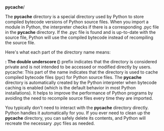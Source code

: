  __pycache__/

The __pycache__ directory is a special directory used by Python to store compiled bytecode versions of Python source files. When you import a module in Python, the interpreter checks if there is a corresponding .pyc file in the __pycache__ directory. If the .pyc file is found and is up-to-date with the source file, Python will use the compiled bytecode instead of recompiling the source file.

Here's what each part of the directory name means:

__: The double underscore (__) prefix indicates that the directory is considered private and is not intended to be accessed or modified directly by users.
pycache: This part of the name indicates that the directory is used to cache compiled bytecode files (pyc) for Python source files.
The __pycache__ directory is automatically created by the Python interpreter when bytecode caching is enabled (which is the default behavior in most Python installations). It helps to improve the performance of Python programs by avoiding the need to recompile source files every time they are imported.

You typically don't need to interact with the __pycache__ directory directly. Python handles it automatically for you. If you ever need to clean up the __pycache__ directory, you can safely delete its contents, and Python will recreate the necessary .pyc files as needed.
